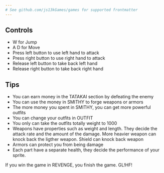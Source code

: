 ```yaml
---
# See github.com/js13kGames/games for supported frontmatter
---
```

## Controls
- W for Jump
- A D for Move
- Press left button to use left hand to attack
- Press right button to use right hand to attack
- Release left button to take back left hand
- Release right button to take back right hand

## Tips
- You can earn money in the TATAKAI section by defeating the enemy
- You can use the money in SMITHY to forge weapons or armors
- The more money you spent in SMITHY, you can get more powerful outfits
- You can change your outfits in OUTFIT
- You only can take the outfits totally weight to 1000
- Weapons have properties such as weight and length. They decide the attack rate and the amount of the damage. More heavier weapon can knock back the ligther weapon. Shield can knock back weapon
- Armors can protect you from being damage
- Each part have a separate health, they decide the performance of your sprite.

If you win the game in REVENGE, you finish the game.
GL!HF!